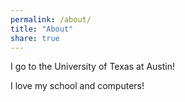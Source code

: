 ```yaml
---
permalink: /about/
title: "About"
share: true
---
```

I go to the University of Texas at Austin!

I love my school and computers!